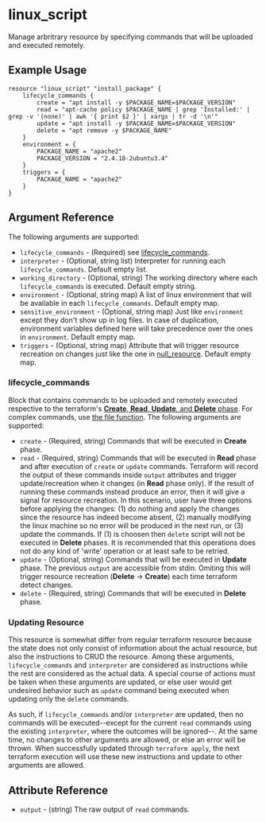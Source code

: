 # linux_script

Manage arbritrary resource by specifying commands that will be uploaded and executed remotely.

## Example Usage

```hcl
resource "linux_script" "install_package" {
    lifecycle_commands {
        create = "apt install -y $PACKAGE_NAME=$PACKAGE_VERSION"
        read = "apt-cache policy $PACKAGE_NAME | grep 'Installed:' | grep -v '(none)' | awk '{ print $2 }' | xargs | tr -d '\n'"
        update = "apt install -y $PACKAGE_NAME=$PACKAGE_VERSION"
        delete = "apt remove -y $PACKAGE_NAME"
    }
    environment = {
        PACKAGE_NAME = "apache2"
        PACKAGE_VERSION = "2.4.18-2ubuntu3.4"
    }
    triggers = {
        PACKAGE_NAME = "apache2"
    }
}
```

## Argument Reference

The following arguments are supported:

- `lifecycle_commands` - (Required) see [lifecycle_commands](#lifecycle_commands).
- `interpreter` - (Optional, string list) Interpreter for running each `lifecycle_commands`. Default empty list.
- `working_directory` - (Optional, string) The working directory where each `lifecycle_commands` is executed. Default empty string.
- `environment` - (Optional, string map) A list of linux environment that will be available in each `lifecycle_commands`. Default empty map.
- `sensitive_environment` - (Optional, string map) Just like `environment` except they don't show up in log files. In case of duplication,  environment variables defined here will take precedence over the ones in `environment`. Default empty map.
- `triggers` - (Optional, string map) Attribute that will trigger resource recreation on changes just like the one in [null_resource](https://registry.terraform.io/providers/hashicorp/null/latest/docs/resources/resource#triggers). Default empty map.

### lifecycle_commands

Block that contains commands to be uploaded and remotely executed respective to the terraform's [**Create**, **Read**, **Update**, and **Delete** phase](https://learn.hashicorp.com/tutorials/terraform/provider-use?in=terraform/providers). For complex commands, use [the file function](https://www.terraform.io/docs/configuration/functions/file.html). The following arguments are supported:

- `create` - (Required, string) Commands that will be executed in **Create** phase.
- `read` - (Required, string) Commands that will be executed in **Read** phase and after execution of `create` or `update` commands. Terraform will record the output of these commands inside `output` attributes and trigger update/recreation when it changes (in **Read** phase only). If the result of running these commands instead produce an error, then it will give a signal for resource recreation. In this scenario, user have three options before applying the changes: (1) do nothing and apply the changes since the resource has indeed become absent, (2) manually modifying the linux machine so no error will be produced in the next run, or (3) update the commands. If (1) is choosen then `delete` script will not be executed in **Delete** phases. It is recommended that this operations does not do any kind of 'write' operation or at least safe to be retried.
- `update` - (Optional, string) Commands that will be executed in **Update** phase. The previous `output` are accessible from stdin. Omiting this will trigger resource recreation (**Delete** -> **Create**) each time terraform detect changes.
- `delete` - (Required, string) Commands that will be executed in **Delete** phase.

### Updating Resource

This resource is somewhat differ from regular terraform resource because the state does not only consist of information about the actual resource, but also the instructions to CRUD the resource. Among these arguments, `lifecycle_commands` and `interpreter` are considered as instructions while the rest are considered as the actual data. A special course of actions must be taken when these arguments are updated, or else user would get undesired behavior such as `update` command being executed when updating only the `delete` commands.

As such, if `lifecycle_commands` and/or `interpreter` are updated, then no commands will be executed--except for the current `read` commands using the existing `interpreter`, where the outcomes will be ignored--. At the same time, no changes to other arguments are allowed, or else an error will be thrown. When successfully updated through `terraform apply`, the next terraform execution will use these new instructions and update to other arguments are allowed.

## Attribute Reference

- `output` - (string) The raw output of `read` commands.
